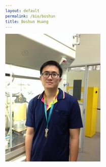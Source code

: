 ```yaml
---
layout: default
permalink: /bio/boshun
title: Boshun Huang
---
```

<img src="/img/people/Boshun.JPG">

